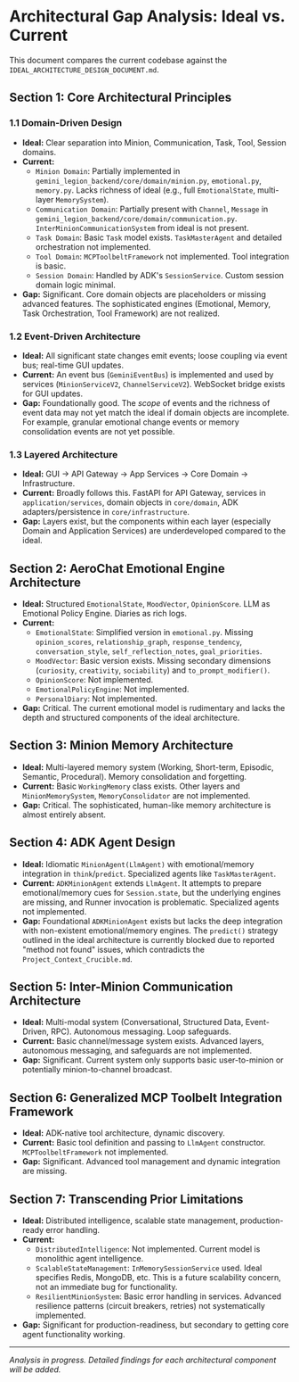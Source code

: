 # Architectural Gap Analysis: Ideal vs. Current

This document compares the current codebase against the `IDEAL_ARCHITECTURE_DESIGN_DOCUMENT.md`.

## Section 1: Core Architectural Principles
### 1.1 Domain-Driven Design
*   **Ideal:** Clear separation into Minion, Communication, Task, Tool, Session domains.
*   **Current:**
    *   `Minion Domain`: Partially implemented in `gemini_legion_backend/core/domain/minion.py`, `emotional.py`, `memory.py`. Lacks richness of ideal (e.g., full `EmotionalState`, multi-layer `MemorySystem`).
    *   `Communication Domain`: Partially present with `Channel`, `Message` in `gemini_legion_backend/core/domain/communication.py`. `InterMinionCommunicationSystem` from ideal is not present.
    *   `Task Domain`: Basic `Task` model exists. `TaskMasterAgent` and detailed orchestration not implemented.
    *   `Tool Domain`: `MCPToolbeltFramework` not implemented. Tool integration is basic.
    *   `Session Domain`: Handled by ADK's `SessionService`. Custom session domain logic minimal.
*   **Gap:** Significant. Core domain objects are placeholders or missing advanced features. The sophisticated engines (Emotional, Memory, Task Orchestration, Tool Framework) are not realized.

### 1.2 Event-Driven Architecture
*   **Ideal:** All significant state changes emit events; loose coupling via event bus; real-time GUI updates.
*   **Current:** An event bus (`GeminiEventBus`) is implemented and used by services (`MinionServiceV2`, `ChannelServiceV2`). WebSocket bridge exists for GUI updates.
*   **Gap:** Foundationally good. The *scope* of events and the richness of event data may not yet match the ideal if domain objects are incomplete. For example, granular emotional change events or memory consolidation events are not yet possible.

### 1.3 Layered Architecture
*   **Ideal:** GUI -> API Gateway -> App Services -> Core Domain -> Infrastructure.
*   **Current:** Broadly follows this. FastAPI for API Gateway, services in `application/services`, domain objects in `core/domain`, ADK adapters/persistence in `core/infrastructure`.
*   **Gap:** Layers exist, but the components within each layer (especially Domain and Application Services) are underdeveloped compared to the ideal.

## Section 2: AeroChat Emotional Engine Architecture
*   **Ideal:** Structured `EmotionalState`, `MoodVector`, `OpinionScore`. LLM as Emotional Policy Engine. Diaries as rich logs.
*   **Current:**
    *   `EmotionalState`: Simplified version in `emotional.py`. Missing `opinion_scores`, `relationship_graph`, `response_tendency`, `conversation_style`, `self_reflection_notes`, `goal_priorities`.
    *   `MoodVector`: Basic version exists. Missing secondary dimensions (`curiosity`, `creativity`, `sociability`) and `to_prompt_modifier()`.
    *   `OpinionScore`: Not implemented.
    *   `EmotionalPolicyEngine`: Not implemented.
    *   `PersonalDiary`: Not implemented.
*   **Gap:** Critical. The current emotional model is rudimentary and lacks the depth and structured components of the ideal architecture.

## Section 3: Minion Memory Architecture
*   **Ideal:** Multi-layered memory system (Working, Short-term, Episodic, Semantic, Procedural). Memory consolidation and forgetting.
*   **Current:** Basic `WorkingMemory` class exists. Other layers and `MinionMemorySystem`, `MemoryConsolidator` are not implemented.
*   **Gap:** Critical. The sophisticated, human-like memory architecture is almost entirely absent.

## Section 4: ADK Agent Design
*   **Ideal:** Idiomatic `MinionAgent(LlmAgent)` with emotional/memory integration in `think`/`predict`. Specialized agents like `TaskMasterAgent`.
*   **Current:** `ADKMinionAgent` extends `LlmAgent`. It attempts to prepare emotional/memory cues for `Session.state`, but the underlying engines are missing, and Runner invocation is problematic. Specialized agents not implemented.
*   **Gap:** Foundational `ADKMinionAgent` exists but lacks the deep integration with non-existent emotional/memory engines. The `predict()` strategy outlined in the ideal architecture is currently blocked due to reported "method not found" issues, which contradicts the `Project_Context_Crucible.md`.

## Section 5: Inter-Minion Communication Architecture
*   **Ideal:** Multi-modal system (Conversational, Structured Data, Event-Driven, RPC). Autonomous messaging. Loop safeguards.
*   **Current:** Basic channel/message system exists. Advanced layers, autonomous messaging, and safeguards are not implemented.
*   **Gap:** Significant. Current system only supports basic user-to-minion or potentially minion-to-channel broadcast.

## Section 6: Generalized MCP Toolbelt Integration Framework
*   **Ideal:** ADK-native tool architecture, dynamic discovery.
*   **Current:** Basic tool definition and passing to `LlmAgent` constructor. `MCPToolbeltFramework` not implemented.
*   **Gap:** Significant. Advanced tool management and dynamic integration are missing.

## Section 7: Transcending Prior Limitations
*   **Ideal:** Distributed intelligence, scalable state management, production-ready error handling.
*   **Current:**
    *   `DistributedIntelligence`: Not implemented. Current model is monolithic agent intelligence.
    *   `ScalableStateManagement`: `InMemorySessionService` used. Ideal specifies Redis, MongoDB, etc. This is a future scalability concern, not an immediate bug for functionality.
    *   `ResilientMinionSystem`: Basic error handling in services. Advanced resilience patterns (circuit breakers, retries) not systematically implemented.
*   **Gap:** Significant for production-readiness, but secondary to getting core agent functionality working.

---
*Analysis in progress. Detailed findings for each architectural component will be added.*

